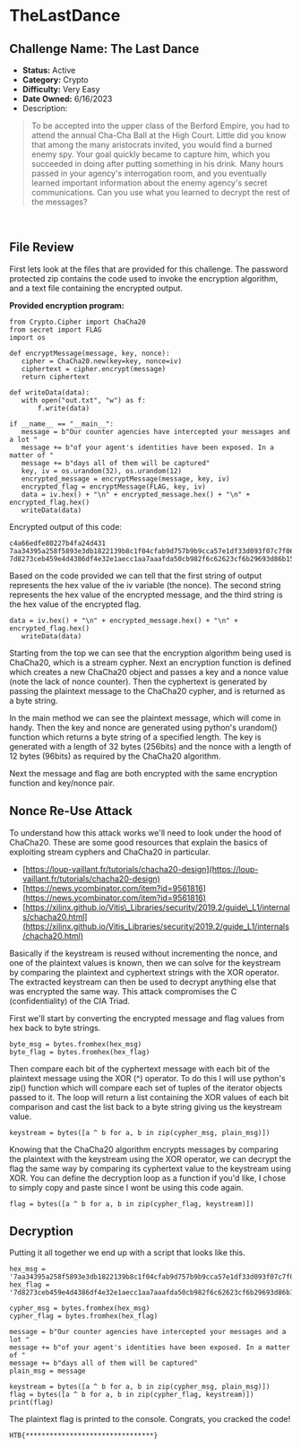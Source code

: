 # TheLastDance
Challenge Name: The Last Dance
------------------------------

*   **Status:** Active
*   **Category:** Crypto
*   **Difficulty:** Very Easy
*   **Date Owned:** 6/16/2023
*   Description:

> To be accepted into the upper class of the Berford Empire, you had to attend the annual Cha-Cha Ball at the High Court. Little did you know that among the many aristocrats invited, you would find a burned enemy spy. Your goal quickly became to capture him, which you succeeded in doing after putting something in his drink. Many hours passed in your agency's interrogation room, and you eventually learned important information about the enemy agency's secret communications. Can you use what you learned to decrypt the rest of the messages?

<br>

File Review
-----------

First lets look at the files that are provided for this challenge. The password protected zip contains the code used to invoke the encryption algorithm, and a text file containing the encrypted output.

**Provided encryption program:**

```text-plain
from Crypto.Cipher import ChaCha20
from secret import FLAG
import os

def encryptMessage(message, key, nonce):
   cipher = ChaCha20.new(key=key, nonce=iv)
   ciphertext = cipher.encrypt(message)
   return ciphertext

def writeData(data):
   with open("out.txt", "w") as f:
       f.write(data)

if __name__ == "__main__":
   message = b"Our counter agencies have intercepted your messages and a lot "
   message += b"of your agent's identities have been exposed. In a matter of "
   message += b"days all of them will be captured"
   key, iv = os.urandom(32), os.urandom(12)
   encrypted_message = encryptMessage(message, key, iv)
   encrypted_flag = encryptMessage(FLAG, key, iv)
   data = iv.hex() + "\n" + encrypted_message.hex() + "\n" + encrypted_flag.hex()
   writeData(data)
```

Encrypted output of this code:

```text-plain
c4a66edfe80227b4fa24d431
7aa34395a258f5893e3db1822139b8c1f04cfab9d757b9b9cca57e1df33d093f07c7f06e06bb6293676f9060a838ea138b6bc9f20b08afeb73120506e2ce7b9b9dcd9e4a421584cfaba2481132dfbdf4216e98e3facec9ba199ca3a97641e9ca9782868d0222a1d7c0d3119b867edaf2e72e2a6f7d344df39a14edc39cb6f960944ddac2aaef324827c36cba67dcb76b22119b43881a3f1262752990
7d8273ceb459e4d4386df4e32e1aecc1aa7aaafda50cb982f6c62623cf6b29693d86b15457aa76ac7e2eef6cf814ae3a8d39c7
```

Based on the code provided we can tell that the first string of output represents the hex value of the iv variable (the nonce). The second string represents the hex value of the encrypted message, and the third string is the hex value of the encrypted flag.

```text-plain
data = iv.hex() + "\n" + encrypted_message.hex() + "\n" + encrypted_flag.hex()
   writeData(data)
```

Starting from the top we can see that the encryption algorithm being used is ChaCha20, which is a stream cypher. Next an encryption function is defined which creates a new ChaCha20 object and passes a key and a nonce value (note the lack of nonce counter). Then the cyphertext is generated by passing the plaintext message to the ChaCha20 cypher, and is returned as a byte string.

In the main method we can see the plaintext message, which will come in handy. Then the key and nonce are generated using python's urandom() function which returns a byte string of a specified length. The key is generated with a length of 32 bytes (256bits) and the nonce with a length of 12 bytes (96bits) as required by the ChaCha20 algorithm.

Next the message and flag are both encrypted with the same encryption function and key/nonce pair.

Nonce Re-Use Attack
-------------------

To understand how this attack works we'll need to look under the hood of ChaCha20. These are some good resources that explain the basics of exploiting stream cyphers and ChaCha20 in particular.

*   [https://loup-vaillant.fr/tutorials/chacha20-design](https://loup-vaillant.fr/tutorials/chacha20-design)
*   [https://news.ycombinator.com/item?id=9561816](https://news.ycombinator.com/item?id=9561816)
*   [https://xilinx.github.io/Vitis\_Libraries/security/2019.2/guide\_L1/internals/chacha20.html](https://xilinx.github.io/Vitis_Libraries/security/2019.2/guide_L1/internals/chacha20.html)

Basically if the keystream is reused without incrementing the nonce, and one of the plaintext values is known, then we can solve for the keystream by comparing the plaintext and cyphertext strings with the XOR operator. The extracted keystream can then be used to decrypt anything else that was encrypted the same way. This attack compromises the C (confidentiality) of the CIA Triad.

First we'll start by converting the encrypted message and flag values from hex back to byte strings.

```text-plain
byte_msg = bytes.fromhex(hex_msg)
byte_flag = bytes.fromhex(hex_flag)
```

Then compare each bit of the cyphertext message with each bit of the plaintext message using the XOR (^) operator. To do this I will use python's zip() function which will compare each set of tuples of the iterator objects passed to it. The loop will return a list containing the XOR values of each bit comparison and cast the list back to a byte string giving us the keystream value.

```text-plain
keystream = bytes([a ^ b for a, b in zip(cypher_msg, plain_msg)])
```

Knowing that the ChaCha20 algorithm encrypts messages by comparing the plaintext with the keystream using the XOR operator, we can decrypt the flag the same way by comparing its cyphertext value to the keystream using XOR. You can define the decryption loop as a function if you'd like, I chose to simply copy and paste since I wont be using this code again.

```text-plain
flag = bytes([a ^ b for a, b in zip(cypher_flag, keystream)])
```

Decryption
----------

Putting it all together we end up with a script that looks like this.

```text-plain
hex_msg = '7aa34395a258f5893e3db1822139b8c1f04cfab9d757b9b9cca57e1df33d093f07c7f06e06bb6293676f9060a838ea138b6bc9f20b08afeb73120506e2ce7b9b9dcd9e4a421584cfaba2481132dfbdf4216e98e3facec9ba199ca3a97641e9ca9782868d0222a1d7c0d3119b867edaf2e72e2a6f7d344df39a14edc39cb6f960944ddac2aaef324827c36cba67dcb76b22119b43881a3f1262752990'
hex_flag = '7d8273ceb459e4d4386df4e32e1aecc1aa7aaafda50cb982f6c62623cf6b29693d86b15457aa76ac7e2eef6cf814ae3a8d39c7'

cypher_msg = bytes.fromhex(hex_msg)
cypher_flag = bytes.fromhex(hex_flag)

message = b"Our counter agencies have intercepted your messages and a lot "
message += b"of your agent's identities have been exposed. In a matter of "
message += b"days all of them will be captured"
plain_msg = message

keystream = bytes([a ^ b for a, b in zip(cypher_msg, plain_msg)])
flag = bytes([a ^ b for a, b in zip(cypher_flag, keystream)])
print(flag)
```

The plaintext flag is printed to the console. Congrats, you cracked the code!

```text-plain
HTB{********************************}
```